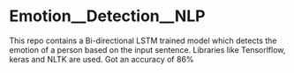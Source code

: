 # Emotion__Detection__NLP
This repo contains a Bi-directional LSTM trained model which detects the emotion of a person based on the input sentence. Libraries like Tensorlflow, keras and NLTK are used. Got an accuracy of 86%
